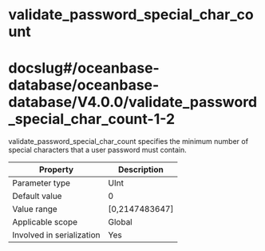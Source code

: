 validate_password_special_char_count
=========================================================
# docslug#/oceanbase-database/oceanbase-database/V4.0.0/validate_password_special_char_count-1-2
validate_password_special_char_count specifies the minimum number of special characters that a user password must contain.


| **Property** | **Description** |
|---------|------------------|
| Parameter type | UInt |
| Default value | 0 |
| Value range | [0,2147483647] |
| Applicable scope | Global |
| Involved in serialization | Yes |


